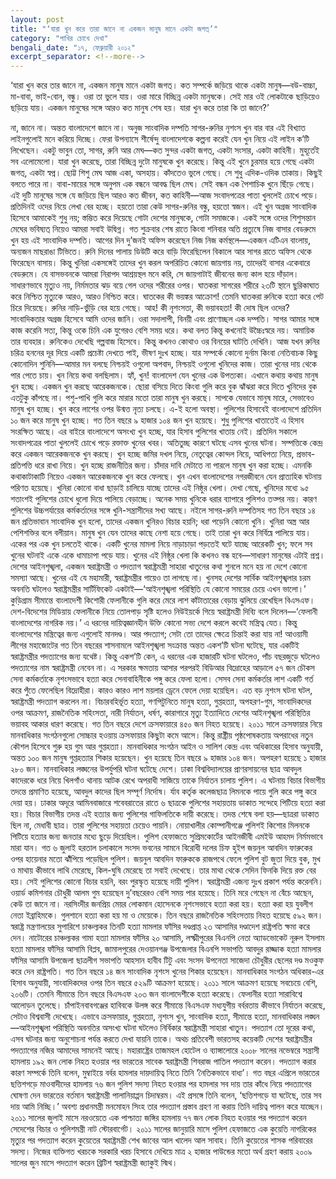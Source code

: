 ```yaml
---
layout: post
title: "‘যারা খুন করে তারা জানে না একজন মানুষ মানে একটা জগত্’"
category: "পাখির চোখে দেখা"
bengali_date: "১৭, ফেব্রুয়ারী ২০১২"
excerpt_separator: <!--more-->
---
```

‘যারা খুন করে তার জানে না, একজন মানুষ মানে একটা জগত্। কত সম্পর্কে জড়িয়ে থাকে একটা মানুষ—বউ-বাচ্চা, মা-বাবা, ভাই-বোন, বন্ধু। ওরা তা ভুলে যায়। ওরা মারে বিচ্ছিন্ন একটা মানুষকে। সেই মার ওই লোকটাকে ছাড়িয়েও ছড়িয়ে যায়। একজন মানুষের সঙ্গে আরও কত মানুষ শেষ হয়। যারা খুন করে তারা কি তা জানে?’<!--more-->

না, জানে না। অন্তত বাংলাদেশে জানে না। অনুজ সাংবাদিক দম্পতি সাগর-রুনির নৃশংস খুন বার বার এই বিখ্যাত লাইনগুলোই মনে করিয়ে দিচ্ছে। ফেরা উপন্যাসে শীর্ষেন্দু বাংলাদেশকে কল্পনা করেই যেন খুন নিয়ে এই লাইন ক’টি লিখেছেন।
একটু ভাবুন তো, সাগর, রুনি আর মেঘ—কত সুন্দর একটা জগত্, একটা সংসার, একটা কাহিনী। মুহূর্তেই সব এলোমেলো। যারা খুন করেছে, তারা বিচ্ছিন্ন দুটো মানুষকে খুন করেছে। কিন্তু এই খুনে চুরমার হয়ে গেছে একটা জগত্, একটা স্বপ্ন। ছোট্ট শিশু মেঘ আজ একা, অসহায়। কাঁদতেও ভুলে গেছে। সে শুধু এদিক-ওদিক তাকায়। কিছুই বলতে পারে না। বাবা-মায়ের সঙ্গে অনুপম এক বন্ধনে আবদ্ধ ছিল মেঘ। সেই বন্ধন এক পৈশাচিক খুনে ছিঁড়ে গেছে। এই দুটি মানুষের সঙ্গে যে জড়িয়ে ছিল আরও কত জীবন, কত কাহিনী—আজ সংবাদপত্রের পাতা খুললেই চোখে পড়ে। প্রতিদিনই ওদের নিয়ে লেখা বের হচ্ছে। হয়তো তারা কেউ সাগর-রুনির বন্ধু, হয়তো স্বজন। এই খুন অগ্রজ সাংবাদিক হিসেবে আমাকেই শুধু নয়; স্তম্ভিত করে দিয়েছে গোটা দেশের মানুষকে, গোটা সমাজকে। একই সঙ্গে ওদের শিশুসন্তান মেঘের ভবিষ্যত্ নিয়েও আমরা সবাই উদ্বিগ্ন।
গত শুক্রবার শেষ রাতে কিংবা শনিবার অতি প্রত্যুষে নিজ বাসার বেডরুমে খুন হয় এই সাংবাদিক দম্পতি। আগের দিন দু’জনই অফিস করেছেন নিজ নিজ কর্মস্থলে—একজন এটিএন বাংলায়, অন্যজন মাছরাঙা টিভিতে। রুনি দিনের পালায় ডিউটি করে বাড়ি ফিরেছিলেন বিকালে আর সাগর রাতে অফিস থেকে ফিরেছেন বাসায়। কিন্তু খুনিরা একসঙ্গেই তাদের খুন করল অপরিচিত কোনো জায়গায় নয়, তাদেরই বাসার একেবারে বেডরুমে। যে বাসভবনকে আমরা নিরাপদ আশ্রয়স্থল মনে করি, সে জায়গাটাই জীবনের জন্য কাল হয়ে দাঁড়াল। সাধারণভাবে মৃত্যুও নয়, নির্মমতার ঝড় বয়ে গেল ওদের শরীরের ওপর। ঘাতকরা সাগরের শরীরে ২৩টি স্থানে ছুরিকাঘাত করে নিশ্চিত মৃত্যুকে আরও, আরও নিশ্চিত করে। ঘাতকের কী ভয়ঙ্কর আক্রোশ! তেমনি ঘাতকরা রুনিকে হত্যা করে পেট চিরে দিয়েছে। রুনির নাড়ি-ভুঁড়ি বের হয়ে গেছে। আহ! কী নৃশংসতা, কী ভয়াবহতা!
কী দোষ ছিল ওদের? সাংবাদিকতার অগ্রজ হিসেবে আমি ওদের জানি। ওরা সদালাপী, বিনয়ী এবং প্রাণোচ্ছল এক দম্পতি। সাগর আমার সঙ্গে কাজ করেনি সত্য, কিন্তু ওকে চিনি এক যুগেরও বেশি সময় ধরে। কথা বলত কিন্তু কখনোই উচ্চৈঃস্বরে নয়। অমায়িক তার ব্যবহার। রুনিকেও দেখেছি গল্পবাজ হিসেবে। কিন্তু কখনও কোথাও ওর বিনয়ের ঘাটতি দেখিনি। আজ যখন রুনির চরিত্র হননের দূর দিয়ে একটি প্রচেষ্টা দেখতে পাই, ভীষণ দুঃখ হচ্ছে। যার সম্পর্কে কোনো দুর্নাম কিংবা নেতিবাচক কিছু কোনোদিন শুনিনি—আমার মন বলছে নিশ্চয়ই ওগুলো অপবাদ, নিশ্চয়ই ওগুলো খুনিদের কাজ। তারা খুনের দায় থেকে পার পেতে চায়।
খুন নিয়ে কথা বলছিলাম। হ্যাঁ, খুন! বাংলাদেশ যেন খুনের এক উপত্যকা। এখানে কথায় কথায় মানুষ খুন হচ্ছে। একজন খুন করছে আরেকজনকে। ছোরা বসিয়ে দিতে কিংবা গুলি করে বুক ঝাঁঝরা করে দিতে খুনিদের বুক এতটুকু কাঁপছে না। পশু-পাখি গুলি করে মারার মতো তারা মানুষ খুন করছে। সাপকে যেভাবে মানুষ মারে, সেভাবেও মানুষ খুন হচ্ছে। খুন করে লাশের ওপর উন্মত্ত নৃত্য চলছে। এ-ই হলো অবস্থা। পুলিশের হিসাবেই বাংলাদেশে প্রতিদিন ১০ জন করে মানুষ খুন হচ্ছে। গত তিন বছরে ৯ হাজার ১০৪ জন খুন হয়েছে। শুধু পুলিশের খাতাতেই এ হিসাব সংরক্ষিত আছে। এর বাইরে বাংলাদেশে অসংখ্য খুন হচ্ছে, যার হিসাব পুলিশের খাতায় নেই।
প্রতিদিন সকালে সংবাদপত্রের পাতা খুললেই চোখে পড়ে রক্তাক্ত খুনের খবর। অতিতুচ্ছ কারণে ঘটছে এসব খুনের ঘটনা। সম্পত্তিকে কেন্দ্র করে একজন আরেকজনকে খুন করছে। খুন হচ্ছে জমির দখল নিয়ে, নেতৃত্বের কোন্দল নিয়ে, আধিপত্য নিয়ে, প্রভাব-প্রতিপত্তি ধরে রাখা নিয়ে। খুন হচ্ছে রাজনীতির জন্য। চাঁদার দাবি মেটাতে না পারলে মানুষ খুন করা হচ্ছে। এমনকি কথাকাটাকাটি নিয়েও একজন আরেকজনকে খুন করে ফেলছে। খুন এখন বাংলাদেশের নগরজীবনে যেন প্রাত্যহিক ঘটনায় পরিণত হয়েছে। খুনিরা কোনো বাধা ছাড়াই চালিয়ে যাচ্ছে তাদের এই নিষ্ঠুর খেলা। দেখা গেছে, খুনিদের মধ্যে ৯৫ শতাংশই পুলিশের চোখে ধুলো দিয়ে পালিয়ে বেড়াচ্ছে। অনেক সময় খুনিকে ধরার ব্যাপারে পুলিশও তত্পর নয়। কারণ পুলিশের উচ্চপর্যায়ের কর্মকর্তাদের সঙ্গে খুনি-সন্ত্রাসীদের সখ্য আছে। নইলে সাগর-রুনি দম্পতিসহ গত তিন বছরে ১৪ জন প্রতিভাবান সাংবাদিক খুন হলো, তাদের একজন খুনিরও বিচার হয়নি; ধরা পড়েনি কোনো খুনি।
খুনিরা অস্ত্র আর পেশিশক্তির বলে বলীয়ান। মানুষ খুন যেন তাদের কাছে নেশা হয়ে গেছে। তাই তারা খুন করে নির্বিঘ্নে পালিয়ে যায়। একের পর এক খুন চলতেই থাকে। একটি খুনের মামলা নিয়ে নাড়াচাড়া পড়তেই ঘটে যাচ্ছে আরেকটি খুন; ফলে সব খুনের ঘটনাই একে একে ধামাচাপা পড়ে যায়। খুনের এই নিষ্ঠুর খেলা কি কখনও বন্ধ হবে—সাধারণ মানুষের এটাই প্রশ্ন।
দেশের আইনশৃঙ্খলা, একজন স্বরাষ্ট্রমন্ত্রী ও পদত্যাগ
স্বরাষ্ট্রমন্ত্রী সাহারা খাতুনের কথা শুনলে মনে হয় না দেশে কোনো সমস্যা আছে। খুনের এই যে মহামারী, স্বরাষ্ট্রমন্ত্রীর গায়েও তা লাগছে না। খুনসহ দেশের সার্বিক আইনশৃঙ্খলার চরম অবনতি ঘটলেও স্বরাষ্ট্রমন্ত্রীর সার্টিফিকেট একটাই—‘আইনশৃঙ্খলা পরিস্থিতি যে কোনো সময়ের চেয়ে এখন ভালো।’ কুড়িগ্রাম সীমান্তে বাংলাদেশী কিশোরী ফেলানীকে গুলি করে মেরে লাশ কাঁটাতারের বেড়ায় ঝুলিয়ে রেখেছিল বিএসএফ। দেশ-বিদেশের মিডিয়ায় ফেলানীকে নিয়ে তোলপাড় সৃষ্টি হলেও নিউইয়র্কে গিয়ে স্বরাষ্ট্রমন্ত্রী দিব্যি বলে দিলেন—‘ফেলানী বাংলাদেশের নাগরিক নয়।’ এ ধরনের দায়িত্বজ্ঞানহীন উক্তি কোনো সভ্য দেশে করলে কবেই মন্ত্রিত্ব যেত। কিন্তু বাংলাদেশের মন্ত্রিত্বের জন্য এগুলোই মানদণ্ড। আর পদত্যাগ; সেটা তো তাদের ক্ষেত্রে চিন্তাই করা যায় না! আওয়ামী লীগের মহাজোটের গত তিন বছরের শাসনামলে আইনশৃঙ্খলা সংক্রান্ত অন্তত একশ’টি ঘটনা ঘটেছে, যার একটিই স্বরাষ্ট্রমন্ত্রীর পদত্যাগের জন্য যথেষ্ট। কিন্তু একশ’টি কেন, এ ধরনের এক হাজারটি ঘটনা ঘটলেও, পাঁচ বছরজুড়ে ঘটলেও পদত্যাগের নাম স্বরাষ্ট্রমন্ত্রী নেবেন না।
এ সরকার ক্ষমতায় আসার পরপরই বিডিআর বিদ্রোহের আড়ালে ৫৭ জন চৌকস সেনা কর্মকর্তাকে নৃশংসভাবে হত্যা করে সেনাবাহিনীকে পঙ্গু করে ফেলা হলো। সেসব সেনা কর্মকর্তার লাশ একটি গর্ত করে পুঁতে ফেলেছিল বিদ্রোহীরা। কারও কারও লাশ ময়লার ড্রেনে ফেলে দেয়া হয়েছিল। এত বড় নৃশংস ঘটনা ঘটল, স্বরাষ্ট্রমন্ত্রী পদত্যাগ করলেন না। বিচারবহির্ভূত হত্যা, গণপিটুনিতে মানুষ হত্যা, গুপ্তহত্যা, অপহরণ-গুম, সাংবাদিকদের ওপর আক্রমণ, রাজনৈতিক সহিংসতা, নারী নির্যাতন, ধর্ষণ, কারাগারে মৃত্যু ইত্যাদিতে দেশের আইনশৃঙ্খলা পরিস্থিতির ভয়াবহ আকার ধারণ করেছে। গত তিন বছরে দেশে ক্রসফায়ারে ৪৫০ জন নিহত হয়েছে। ২০১১ সালে ক্রসফায়ার নিয়ে মানবাধিকার সংগঠনগুলো সোচ্চার হওয়ায় ক্রসফায়ার কিছুটা কমে আসে। কিন্তু রাষ্ট্রীয় পৃষ্ঠপোষকতায় অপরাধের নতুন কৌশল হিসেবে শুরু হয় গুম আর গুপ্তহত্যা। মানবাধিকার সংগঠন আইন ও সালিশ কেন্দ্র এবং অধিকারের হিসাব অনুযায়ী, অন্তত ১০০ জন মানুষ গুপ্তহত্যার শিকার হয়েছেন। খুন হয়েছে তিন বছরে ৯ হাজার ১০৪ জন। অপহরণ হয়েছে ১ হাজার ২৮০ জন। মানবাধিকার লঙ্ঘনের উপর্যুপরি ঘটনা ঘটেছে দেশে। ঢাকা বিশ্ববিদ্যালয়ের প্রাণরসায়নের ছাত্র আবদুল কাদেরকে ধরে নিয়ে খিলগাঁও থানায় আটক রেখে অপরাধী সাজিয়ে তাকে নির্যাতন চালায় পুলিশ। এ ঘটনায় বিচার বিভাগীয় তদন্তে প্রমাণিত হয়েছে, আবদুল কাদের ছিল সম্পূর্ণ নির্দোষ। র্যাব কর্তৃক কলেজছাত্র লিমনকে পায়ে গুলি করে পঙ্গু করে দেয়া হয়। ঢাকার অদূরে আমিনবাজারে শবেবরাতের রাতে ৬ ছাত্রকে পুলিশের সহায়তায় ডাকাত সন্দেহে পিটিয়ে হত্যা করা হয়। বিচার বিভাগীয় তদন্ত এই হত্যার জন্য পুলিশের গাফিলতিকে দায়ী করেছে। তদন্ত শেষে বলা হয়—ছাত্ররা ডাকাত ছিল না, মেধাবী ছাত্র। তারা পুলিশের সহায়তা চেয়েও পায়নি। নোয়াখালীর কোম্পানীগঞ্জে পুলিশই কিশোর মিলনকে পিটিয়ে হত্যার জন্য জনতার মধ্যে ছুড়ে দিয়েছিল। পুলিশ হেফাজতে সুপ্রিমকোর্টের আইনজীবী এমইউ আহমদ নির্মমভাবে মারা যান। গত ৬ জুলাই হরতাল চলাকালে সংসদ ভবনের সামনে বিরোধী দলের চিফ হুইপ জয়নুল আবদিন ফারুকের ওপর হায়েনার মতো ঝাঁঁপিয়ে পড়েছিল পুলিশ। জয়নুল আবদিন ফারুককে রাজপথে ফেলে পুলিশ বুট জুতা দিয়ে বুক, মুখ ও মাথায় কীভাবে লাথি মেরেছে, কিল-ঘুষি মেরেছে তা সবাই দেখেছে। তার মাথা থেকে সেদিন ফিনকি দিয়ে রক্ত বের হয়। সেই পুলিশের কোনো বিচার হয়নি, বরং পুরস্কৃত হয়েছে দায়ী পুলিশ। স্বরাষ্ট্রমন্ত্রী এজন্য দুঃখ প্রকাশ পর্যন্ত করেননি। ওয়ার্ড কমিশনার চৌধুরী আলম গুম হয়েছেন দু’বছরেরও বেশি সময় পার হয়েছে। তিনি মরে গেছেন না বেঁচে আছেন, কেউ তা জানে না। নরসিংদীর জনপ্রিয় মেয়র লোকমান হোসেনকে নৃশংসভাবে হত্যা করা হয়। হত্যা করা হয় যুবলীগ নেতা ইব্রাহিমকে। গুলশানে হত্যা করা হয় মা ও মেয়েকে। তিন বছরে রাজনৈতিক সহিংসতায় নিহত হয়েছে ৫৯২ জন। স্বরাষ্ট্র মন্ত্রণালয়ের সুপারিশে চাঞ্চল্যকর তিনটি হত্যা মামলার ফাঁসির দণ্ডপ্রাপ্ত ২৩ আসামির দণ্ডাদেশ রাষ্ট্রপতি ক্ষমা করে দেন। নাটোরের চাঞ্চল্যকর গামা হত্যা মামলার ফাঁসির ২০ আসামি, লক্ষ্মীপুরের বিএনপি নেতা অ্যাডভোকেট নূরুল ইসলাম হত্যা মামলার ফাঁসির আসামি বিপ্লব, জামালপুরের দেওয়ানগঞ্জ উপজেলার বিএনপি সভাপতি আবদুর রাজ্জাক হত্যা মামলার ফাঁসির আসামি উপজেলা ছাত্রলীগ সভাপতি আহসান হাবীব টিটু এবং সংসদ উপনেতা সাজেদা চৌধুরীর ছেলের দণ্ড মওকুফ করে দেন রাষ্ট্রপতি।
গত তিন বছরে ১৪ জন সাংবাদিক নৃশংস খুনের শিকার হয়েছেন। মানবাধিকার সংগঠন অধিকার-এর হিসাব অনুযায়ী, সাংবাদিকদের ওপর তিন বছরে ৫২৯টি আক্রমণ হয়েছে। ২০১১ সালে আক্রমণ হয়েছে সবচেয়ে বেশি, ২০৬টি। তেমনি সীমান্তে তিন বছরে বিএসএফ ২০৩ জন বাংলাদেশীকে হত্যা করেছে। ফেলানীর হত্যা সারাবিশ্বে আলোড়ন তুলেছে। চাঁপাইনবাবগঞ্জের হাবিবকে উলঙ্গ করে সীমান্তে বিএসএফ মধ্যযুগীয় বর্বরতায় কীভাবে নির্যাতন করেছে, সেটাও বিশ্ববাসী দেখেছে। এভাবে ক্রসফায়ার, গুপ্তহত্যা, নৃশংস খুন, সাংবাদিক হত্যা, সীমান্তে হত্যা, মানবাধিকার লঙ্ঘন—আইনশৃঙ্খলা পরিস্থিতি অবনতির অসংখ্য ঘটনা ঘটলেও নির্বিকার স্বরাষ্ট্রমন্ত্রী সাহারা খাতুন। পদত্যাগ তো দূরের কথা, এসব ঘটনার জন্য অনুশোচনা পর্যন্ত করতে দেখা যায়নি তাকে। অথচ প্রতিবেশী ভারতসহ কয়েকটি দেশের স্বরাষ্ট্রমন্ত্রীর পদত্যাগের নজির আমাদের সামনেই আছে।
মহারাষ্ট্রের তাজমহল হোটেল ও ব্যাঙ্গালোরে ২০০৮ সালের নভেম্বরে সন্ত্রাসী হামলায় ১৯২ জন লোক নিহত হওয়ার পর ভারতের সাবেক স্বরাষ্ট্রমন্ত্রী শিবরাজ পাতিল পদত্যাগ করেন। পদত্যাগ করার কারণ সম্পর্কে তিনি বলেন, মুম্বাইয়ে বর্বর হামলার দায়দায়িত্ব নিতে তিনি ‘নৈতিকভাবে বাধ্য’।
গত বছর এপ্রিলে ভারতের ছত্তিশগড়ে মাওবাদীদের হামলায় ৭৬ জন পুলিশ সদস্য নিহত হওয়ার পর হামলার সব দায় তার কাঁধে নিয়ে পদত্যাগের ঘোষণা দেন ভারতের বর্তমান স্বরাষ্ট্রমন্ত্রী পালানিয়াপ্পন চিদাম্বরম। এই প্রসঙ্গে তিনি বলেন, ‘ছত্তিশগড়ে যা ঘটেছে, তার সব দায় আমি নিচ্ছি।’ অবশ্য প্রধানমন্ত্রী মনমোহন সিংহ তার পদত্যাগ প্রস্তাব গ্রহণ না করায় তিনি দায়িত্ব পালন করে যাচ্ছেন।
২০১১ সালের জুলাই মাসে নরওয়েতে এক পাশ্চাত্য জঙ্গির হামলায় ৭৭ জন লোক নিহত হওয়ার পর পদত্যাগ করেন সেদেশের বিচার ও পুলিশমন্ত্রী নাট স্টোরবার্গেট।
২০১১ সালের জানুয়ারি মাসে পুলিশ হেফাজতে এক কুয়েতি নাগরিকের মৃত্যুর পর পদত্যাগ করেন কুয়েতের স্বরাষ্ট্রমন্ত্রী শেখ জাবের আল খালেদ আল সাবাহ। তিনি কুয়েতের শাসক পরিবারের সদস্য।
নিজের ব্যক্তিগত খরচকে সরকারি খরচ হিসাবে দেখিয়ে মাত্র ২ হাজার পাউন্ডের মতো অর্থ গ্রহণ করায় ২০০৯ সালের জুন মাসে পদত্যাগ করেন ব্রিটিশ স্বরাষ্ট্রমন্ত্রী জ্যাকুই স্মিথ।

